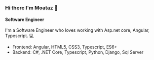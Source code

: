 ### Hi there I'm Moataz 👋

<h4>Software Engineer</h4>


I'm a Software Engineer who loves working with Asp.net core, Angular, Typescript. 💻
<ul>
    <li>
         Frontend: Angular, HTML5, CSS3, Typescript, ES6+
    </li>
    <li>
         Backend: C#, .NET Core, Typescript, Python, Django, Sql Server
    </li>
  </ul>
